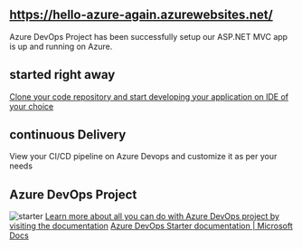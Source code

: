 ## https://hello-azure-again.azurewebsites.net/

Azure DevOps Project has been successfully setup our ASP.NET MVC app is up and running on Azure.


##  started right away

[Clone your code repository and start developing your application on IDE of your choice ](https://docs.microsoft.com/en-us/azure/devops/repos/git/clone?view=azure-devops&tabs=visual-studio)


## continuous Delivery

View your CI/CD pipeline on Azure Devops and customize it as per your needs

## Azure DevOps Project
![starter]( https://github.com/ezahr/fail-fast-and-cheap/blob/master/pictures/Screenshot%202020-07-17%20at%2022.13.32.png)
[Learn more about all you can do with Azure DevOps project by visiting the documentation](https://docs.microsoft.com/en-us/azure/devops-project/)
[Azure DevOps Starter documentation | Microsoft Docs](https://docs.microsoft.com/en-us/azure/devops-project/?view=azure-devops&WT.mc_id=email)
